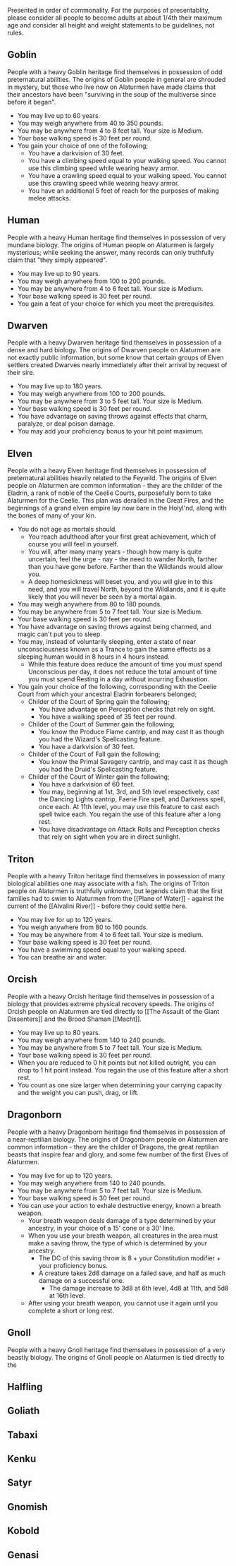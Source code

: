 Presented in order of commonality. For the purposes of presentablity, please consider all people to become adults at about 1/4th their maximum age and consider all height and weight statements to be guidelines, not rules.

## Goblin

People with a heavy Goblin heritage find themselves in possession of odd preternatural abilities. The origins of Goblin people in general are shrouded in mystery, but those who live now on Alaturmen have made claims that their ancestors have been "surviving in the soup of the multiverse since before it began".

- You may live up to 60 years.
- You may weigh anywhere from 40 to 350 pounds.
- You may be anywhere from 4 to 8 feet tall. Your size is Medium.
- Your base walking speed is 30 feet per round.
- You gain your choice of one of the following;
	- You have a darkvision of 30 feet.
	- You have a climbing speed equal to your walking speed. You cannot use this climbing speed while wearing heavy armor.
	- You have a crawling speed equal to your walking speed. You cannot use this crawling speed while wearing heavy armor.
	- You have an additional 5 feet of reach for the purposes of making melee attacks.

## Human

People with a heavy Human heritage find themselves in possession of very mundane biology. The origins of Human people on Alaturmen is largely mysterious; while seeking the answer, many records can only truthfully claim that "they simply appeared".

- You may live up to 90 years.
- You may weigh anywhere from 100 to 200 pounds.
- You may be anywhere from 4 to 6 feet tall. Your size is Medium.
- Your base walking speed is 30 feet per round.
- You gain a feat of your choice for which you meet the prerequisites.

## Dwarven

People with a heavy Dwarven heritage find themselves in possession of a dense and hard biology. The origins of Dwarven people on Alaturmen are not exactly public information, but some know that certain groups of Elven settlers created Dwarves nearly immediately after their arrival by request of their sire.

- You may live up to 180 years.
- You may weigh anywhere from 100 to 200 pounds.
- You may be anywhere from 3 to 5 feet tall. Your size is Medium.
- Your base walking speed is 30 feet per round.
- You have advantage on saving throws against effects that charm, paralyze, or deal poison damage.
- You may add your proficiency bonus to your hit point maximum.

## Elven

People with a heavy Elven heritage find themselves in possession of preternatural abilities heavily related to the Feywild. The origins of Elven people on Alaturmen are common information - they are the childer of the Eladrin, a rank of noble of the Ceelie Courts, purposefully born to take Alaturmen for the Ceelie. This plan was derailed in the Great Fires, and the beginnings of a grand elven empire lay now bare in the Holyl'nd, along with the bones of many of your kin.

- You do not age as mortals should. 
	- You reach adulthood after your first great achievement, which of course you will feel in yourself. 
	- You will, after many many years - though how many is quite uncertain, feel the urge - nay - the need to wander North, farther than you have gone before. Farther than the Wildlands would allow you. 
	- A deep homesickness will beset you, and you will give in to this need, and you will travel North, beyond the Wildlands, and it is quite likely that you will never be seen by a mortal again.
- You may weigh anywhere from 80 to 180 pounds.
- You may be anywhere from 5 to 7 feet tall. Your size is Medium.
- Your base walking speed is 30 feet per round.
- You have advantage on saving throws against being charmed, and magic can't put you to sleep.
- You may, instead of voluntarily sleeping, enter a state of near unconsciousness known as a Trance to gain the same effects as a sleeping human would in 8 hours in 4 hours instead. 
	- While this feature does reduce the amount of time you must spend Unconscious per day, it does not reduce the total amount of time you must spend Resting in a day without incurring Exhaustion.
- You gain your choice of the following, corresponding with the Ceelie Court from which your ancestral Eladrin forbearers belonged;
	- Childer of the Court of Spring gain the following;
		- You have advantage on Perception checks that rely on sight.
		- You have a walking speed of 35 feet per round.
	- Childer of the Court of Summer gain the following;
		- You know the Produce Flame cantrip, and may cast it as though you had the Wizard's Spellcasting feature.
		- You have a darkvision of 30 feet.
	- Childer of the Court of Fall gain the following;
		- You know the Primal Savagery cantrip, and may cast it as though you had the Druid's Spellcasting feature. 
	- Childer of the Court of Winter gain the following;
		- You have a darkvision of 60 feet.
		- You may, beginning at 1st, 3rd, and 5th level respectively, cast the Dancing Lights cantrip, Faerie Fire spell, and Darkness spell, once each. At 11th level, you may use this feature to cast each spell twice each. You regain the use of this feature after a long rest.
		- You have disadvantage on Attack Rolls and Perception checks that rely on sight when you are in direct sunlight.

## Triton

People with a heavy Triton heritage find themselves in possession of many biological abilities one may associate with a fish. The origins of Triton people on Alaturmen is truthfully unknown, but legends claim that the first families had to swim to Alaturmen from the [[Plane of Water]] - against the current of the [[Alvalini River]] - before they could settle here.

- You may live for up to 120 years.
- You weigh anywhere from 80 to 160 pounds.
- You may be anywhere from 4 to 6 feet tall. Your size is medium.
- Your base walking speed is 30 feet per round.
- You have a swimming speed equal to your walking speed.
- You can breathe air and water.

## Orcish

People with a heavy Orcish heritage find themselves in possession of a biology that provides extreme physical recovery speeds. The origins of Orcish people on Alaturmen are tied directly to [[The Assault of the Giant Dissenters]] and the Brood Shaman [[Macht]].

- You may live up to 80 years.
- You may weigh anywhere from 140 to 240 pounds.
- You may be anywhere from 5 to 7 feet tall. Your size is Medium.
- Your base walking speed is 30 feet per round.
- When you are reduced to 0 hit points but not killed outright, you can drop to 1 hit point instead. You regain the use of this feature after a short rest.
- You count as one size larger when determining your carrying capacity and the weight you can push, drag, or lift.

## Dragonborn

People with a heavy Dragonborn heritage find themselves in possession of a near-reptilian biology. The origins of Dragonborn people on Alaturmen are common information - they are the childer of Dragons, the great reptilian beasts that inspire fear and glory, and some few number of the first Elves of Alaturmen.

- You may live for up to 120 years.
- You may weigh anywhere from 140 to 240 pounds.
- You may be anywhere from 5 to 7 feet tall. Your size is Medium.
- Your base walking speed is 30 feet per round.
- You can use your action to exhale destructive energy, known a breath weapon. 
	- Your breath weapon deals damage of a type determined by your ancestry, in your choice of a 15' cone or a 30' line. 
	- When you use your breath weapon, all creatures in the area must make a saving throw, the type of which is determined by your ancestry. 
		- The DC of this saving throw is 8 + your Constitution modifier + your proficiency bonus. 
		- A creature takes 2d8 damage on a failed save, and half as much damage on a successful one. 
			- The damage increase to 3d8 at 6th level, 4d8 at 11th, and 5d8 at 16th level. 
	- After using your breath weapon, you cannot use it again until you complete a short or long rest.

## Gnoll

People with a heavy Gnoll heritage find themselves in possession of a very beastly biology. The origins of Gnoll people on Alaturmen is tied directly to the 

## Halfling
## Goliath
## Tabaxi
## Kenku
## Satyr
## Gnomish
## Kobold
## Genasi